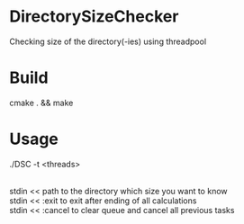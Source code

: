 # DirectorySizeChecker
Checking size of the directory(-ies) using threadpool</br>

# Build
cmake . && make</br>

# Usage
./DSC -t \<threads\></br></br>

stdin << path to the directory which size you want to know</br>
stdin << :exit to exit after ending of all calculations</br>
stdin << :cancel to clear queue and cancel all previous tasks
